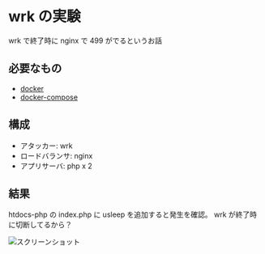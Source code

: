 # wrk の実験

wrk で終了時に nginx で 499 がでるというお話

## 必要なもの

- [docker](https://github.com/docker/docker)
- [docker-compose](https://github.com/docker/compose)

## 構成

- アタッカー: wrk
- ロードバランサ: nginx
- アプリサーバ: php x 2

## 結果

htdocs-php の index.php に usleep を追加すると発生を確認。 
wrk が終了時に切断してるから？

![スクリーンショット](./misc/work-test.png)
